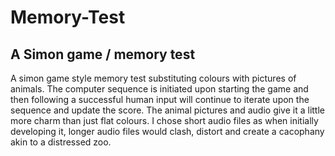 # Memory-Test
## A Simon game / memory test

A simon game style memory test substituting colours with pictures of animals.
The computer sequence is initiated upon starting the game and then following a successful human input will continue to iterate upon the sequence and update the score.
The animal pictures and audio give it a little more charm than just flat colours.
I chose short audio files as when initially developing it, longer audio files would clash, distort and create a cacophany akin to a distressed zoo. 